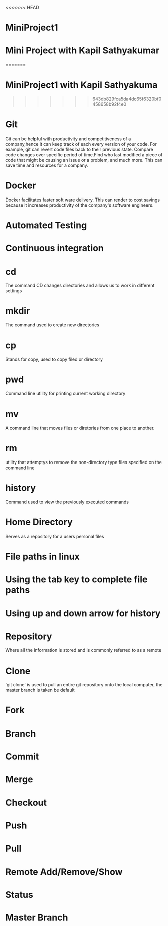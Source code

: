 <<<<<<< HEAD
# MiniProject1
# Mini Project with Kapil Sathyakumar
=======
# MiniProject1 with Kapil Sathyakuma
>>>>>>> 643db829fca5da4dc65f6320bf0458658b92f4e0
# Git
Git can be helpful with productivity and competitiveness of a company,hence it can keep track of each every version of your code. For example, git can revert
code files back to their previous state. Compare code changes over specific period of time.Find who last modified a piece of code that might be causing an issue or a problem, and much more. This can save time and resources for a company.   
# Docker
Docker facilitates faster soft ware delivery. This can render to cost savings
because it increases productivity of the company's software engineers.
# Automated Testing
# Continuous integration

# cd
The command CD changes directories and allows us to work in different settings
# mkdir
The command used to create new directories
# cp
Stands for copy, used to copy filed or directory
# pwd
Command line utility for printing current working directory
# mv
A command line that moves files or diretories from one place to another.

# rm
utility that attemptys to remove the non-directory type files specified on the
command line
# history
Command used to view the previously executed commands
# Home Directory
Serves as a repository for a users personal files
# File paths in linux
# Using the tab key to complete file paths
# Using up and down arrow for history

# Repository
Where all the information is stored and is commonly referred to as a remote
# Clone
'git clone' is used to pull an entire git repository onto the local computer, the master branch is taken be default
# Fork
# Branch
# Commit
# Merge
# Checkout
# Push
# Pull
# Remote Add/Remove/Show
# Status
# Master Branch
